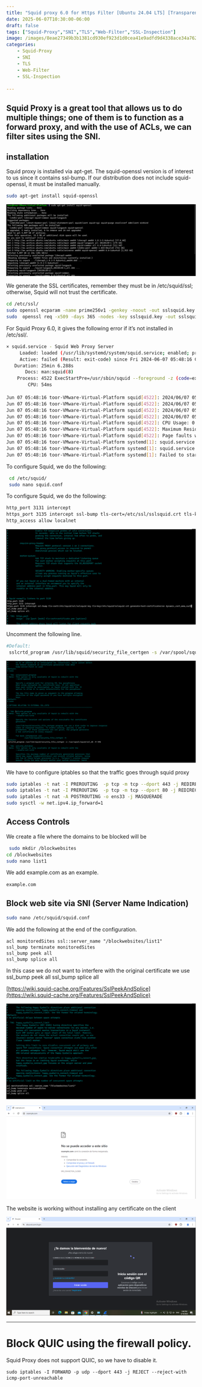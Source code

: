 ```yaml
---
title: "Squid proxy 6.0 for Https Filter [Ubuntu 24.04 LTS] [Transparent Proxy]  "
date: 2025-06-07T10:30:00-06:00
draft: false
tags: ["Squid-Proxy","SNI","TLS","Web-Filter","SSL-Inspection"]
image: /images/8eae27349b3b1381cd930ef923d1d0cea41e9adfd9d4338ace34a7621045d44926cadff03f5a9dfe7edc0143a14f362eb646ba7c50183987d09e8110ab6770ae.png
categories:
    - Squid-Proxy
    - SNI
    - TLS
    - Web-Filter
    - SSL-Inspection

---
```


Squid Proxy is a great tool that allows us to do multiple things; one of them is to function as a forward proxy, and with the use of ACLs, we can filter sites using the SNI.
-----------

## installation
Squid proxy is installed via apt-get. The squid-openssl version is of interest to us since it contains ssl-bump. If our distribution does not include squid-openssl, it must be installed manually.

```bash
sudo apt-get install squid-openssl
```

![Name](/images/9034cefa695d9cf73265449df6f2ba05025a2268660c542a44fb1107d1ef4b2610cde1591a62ded00bde3f9d8d2aa3d307087828e21ae3a8b9cfe05567708983.png)

We generate the SSL certificates, remember they must be in /etc/squid/ssl; otherwise, Squid will not trust the certificate.

```bash
cd /etc/ssl/
sudo openssl ecparam -name prime256v1 -genkey -noout -out sslsquid.key
sudo  openssl req -x509 -days 365 -nodes -key sslsquid.key -out sslsquid.crt
```

For Squid Proxy 6.0, it gives the following error if it’s not installed in /etc/ssl/.
```bash 
× squid.service - Squid Web Proxy Server
     Loaded: loaded (/usr/lib/systemd/system/squid.service; enabled; preset: enabled)
     Active: failed (Result: exit-code) since Fri 2024-06-07 05:48:16 CST; 4s ago
   Duration: 25min 6.288s
       Docs: man:squid(8)
    Process: 4522 ExecStartPre=/usr/sbin/squid --foreground -z (code=exited, status=1/FAILURE)
        CPU: 54ms

Jun 07 05:48:16 toor-VMware-Virtual-Platform squid[4522]: 2024/06/07 05:48:16|   Finished.  Wrote 0 entries.
Jun 07 05:48:16 toor-VMware-Virtual-Platform squid[4522]: 2024/06/07 05:48:16|   Took 0.00 seconds (  0.00 entries/sec).
Jun 07 05:48:16 toor-VMware-Virtual-Platform squid[4522]: 2024/06/07 05:48:16| FATAL: No valid signing certificate configured for HTTPS_port [::]:3135
Jun 07 05:48:16 toor-VMware-Virtual-Platform squid[4522]: 2024/06/07 05:48:16| Squid Cache (Version 6.6): Terminated abnormally.
Jun 07 05:48:16 toor-VMware-Virtual-Platform squid[4522]: CPU Usage: 0.060 seconds = 0.047 user + 0.013 sys
Jun 07 05:48:16 toor-VMware-Virtual-Platform squid[4522]: Maximum Resident Size: 74752 KB
Jun 07 05:48:16 toor-VMware-Virtual-Platform squid[4522]: Page faults with physical i/o: 0
Jun 07 05:48:16 toor-VMware-Virtual-Platform systemd[1]: squid.service: Control process exited, code=exited, status=1/FAILURE
Jun 07 05:48:16 toor-VMware-Virtual-Platform systemd[1]: squid.service: Failed with result 'exit-code'.
Jun 07 05:48:16 toor-VMware-Virtual-Platform systemd[1]: Failed to start squid.service - Squid Web Proxy Server.
```


To configure Squid, we do the following:
```bash
 cd /etc/squid/
 sudo nano squid.conf
```

To configure Squid, we do the following:
```bash
http_port 3131 intercept
https_port 3135 intercept ssl-bump tls-cert=/etc/ssl/sslsquid.crt tls-key=/etc/ssl/sslsquid.key generate-host-certificates=on dynamic_cert_mem_cache_size=16MB
http_access allow localnet
```

![Name](/images/3929c81e35a5719f6884afb94c6b337e6e0ef3f7aeed5fb0221f7343a9518fd80bb5963bf063c1dc565766d63f487d5f496373386e72b2022804c916385328bf.png)

Uncomment the following line.
```bash
#Default:
 sslcrtd_program /usr/lib/squid/security_file_certgen -s /var/spool/squid/ssl_db -M 4MB
```

![Name](/images/b69d71a0d29f37d5f070dcb09c0093615969d27c1aa02be7abe62e7ff5cb774efb1ff8e50975ffd64ef13f2d8bf8acf9c0f2ff34e40416805def1bcc3e39573f.png)

We have to configure iptables so that the traffic goes through squid proxy

```bash
sudo iptables -t nat -I PREROUTING  -p tcp -m tcp --dport 443 -j REDIRECT --to-ports 3135
sudo iptables -t nat -I PREROUTING  -p tcp -m tcp --dport 80 -j REDIRECT --to-ports 3131 
sudo iptables -t nat -A POSTROUTING -o ens33 -j MASQUERADE
sudo sysctl -w net.ipv4.ip_forward=1
```

## Access Controls 

We create a file where the domains to be blocked will be
```bash
 sudo mkdir /blockwebsites
cd /blockwebsites
sudo nano list1
```

We add example.com as an example.

`example.com`

## Block web site via SNI (Server Name Indication)


```bash
sudo nano /etc/squid/squid.conf
```

We add the following at the end of the configuration.

```
acl monitoredSites ssl::server_name "/blockwebsites/list1"
ssl_bump terminate monitoredSites
ssl_bump peek all
ssl_bump splice all
```

In this case we do not want to interfere with the original certificate we use
ssl_bump peek all
ssl_bump splice all

[https://wiki.squid-cache.org/Features/SslPeekAndSplice](https://wiki.squid-cache.org/Features/SslPeekAndSplice)


![Name](/images/8eae27349b3b1381cd930ef923d1d0cea41e9adfd9d4338ace34a7621045d44926cadff03f5a9dfe7edc0143a14f362eb646ba7c50183987d09e8110ab6770ae.png)

![Name](/images/d7f81f61121521e249fb31d971fe372b7f84421cdb298263324d49d21ab00a9d32e14769101222af4cca06a21b134474a1c9155df279f85da6aab82a2b498b91.png)

The website is working without installing any certificate on the client



![Name](/images/edf1786ab6b3bb51266cf81f277a1e68f584652482d2f83d745e3735ce984744343a21f0516d1081e80c263bac1d44fcb491452a3dd89a1e392607a741022d31.png)



-----------

# Block QUIC using the firewall policy.

Squid Proxy does not support QUIC, so we have to disable it.

```
sudo iptables -I FORWARD -p udp --dport 443 -j REJECT --reject-with icmp-port-unreachable
```


